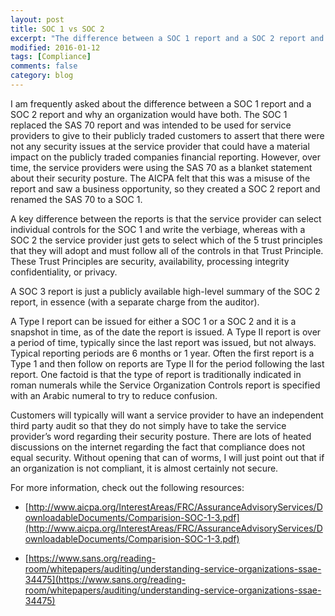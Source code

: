 ```yaml
---
layout: post
title: SOC 1 vs SOC 2
excerpt: "The difference between a SOC 1 report and a SOC 2 report and why an organization would have both."
modified: 2016-01-12
tags: [Compliance]
comments: false
category: blog
---
```


I am frequently asked about the difference between a SOC 1 report and a SOC 2 report and why an organization would have both.  The SOC 1 replaced the SAS 70 report and was intended to be used for service providers to give to their publicly traded customers to assert that there were not any security issues at the service provider that could have a material impact on the publicly traded companies financial reporting.  However, over time, the service providers were using the SAS 70 as a blanket statement about their security posture.  The AICPA felt that this was a misuse of the report and saw a business opportunity, so they created a SOC 2 report and renamed the SAS 70 to a SOC 1.

A key difference between the reports is that the service provider can select individual controls for the SOC 1 and write the verbiage, whereas with a SOC 2 the service provider just gets to select which of the 5 trust principles that they will adopt and must follow all of the controls in that Trust Principle.  These Trust Principles are security, availability, processing integrity confidentiality, or privacy.

A SOC 3 report is just a publicly available high-level summary of the SOC 2 report, in essence (with a separate charge from the auditor).

A Type I report can be issued for either a SOC 1 or a SOC 2 and it is a snapshot in time, as of the date the report is issued.  A Type II report is over a period of time, typically since the last report was issued, but not always.  Typical reporting periods are 6 months or 1 year.  Often the first report is a Type 1 and then follow on reports are Type II for the period following the last report.  One factoid is that the type of report is traditionally indicated in roman numerals while the Service Organization Controls report is specified with an Arabic numeral to try to reduce confusion.

Customers will typically will want a service provider to have an independent third party audit so that they do not simply have to take the service provider’s word regarding their security posture.  There are lots of heated discussions on the internet regarding the fact that compliance does not equal security.  Without opening that can of worms, I will just point out that if an organization is not compliant, it is almost certainly not secure.

For more information, check out the following resources:

* [http://www.aicpa.org/InterestAreas/FRC/AssuranceAdvisoryServices/DownloadableDocuments/Comparision-SOC-1-3.pdf](http://www.aicpa.org/InterestAreas/FRC/AssuranceAdvisoryServices/DownloadableDocuments/Comparision-SOC-1-3.pdf)

* [https://www.sans.org/reading-room/whitepapers/auditing/understanding-service-organizations-ssae-34475](https://www.sans.org/reading-room/whitepapers/auditing/understanding-service-organizations-ssae-34475)

